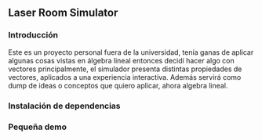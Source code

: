## Laser Room Simulator

### Introducción

Este es un proyecto personal fuera de la universidad, tenía ganas de aplicar algunas cosas
vistas en álgebra lineal entonces decidí hacer algo con vectores principalmente, el simulador
presenta distintas propiedades de vectores, aplicados a una experiencia interactiva. Además servirá como dump de ideas o conceptos que quiero aplicar,
ahora algebra lineal.

### Instalación de dependencias


### Pequeña demo

